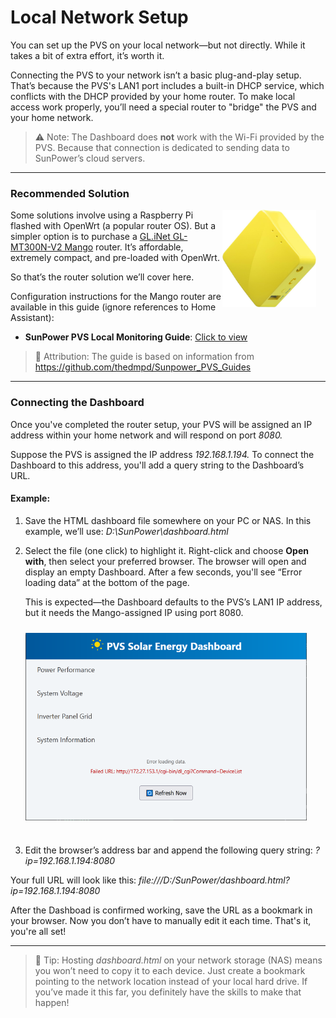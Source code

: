 # Local Network Setup

You can set up the PVS on your local network—but not directly. While it takes a bit of extra effort, it’s worth it.

Connecting the PVS to your network isn’t a basic plug-and-play setup. That’s because the PVS's LAN1 port includes a built-in DHCP service, which conflicts with the DHCP provided by your home router. To make local access work properly, you’ll need a special router to "bridge" the PVS and your home network.

> ⚠️ Note: The Dashboard does **not** work with the Wi-Fi provided by the PVS. Because that connection is dedicated to sending data to SunPower’s cloud servers.

---

### Recommended Solution

<img style="padding-right: 15px; padding-bottom: 5px;" align="right" src="../images/mango1.jpg" width="150">

Some solutions involve using a Raspberry Pi flashed with OpenWrt (a popular router OS). But a simpler option is to purchase a [GL.iNet GL-MT300N-V2 Mango](https://www.amazon.com/GL-iNET-GL-MT300N-V2-Repeater-300Mbps-Performance/dp/B073TSK26W) router. It’s affordable, extremely compact, and pre-loaded with OpenWrt.

So that’s the router solution we’ll cover here.

Configuration instructions for the Mango router are available in this guide (ignore references to Home Assistant):

- **SunPower PVS Local Monitoring Guide**: [Click to view](../resources/SunPower_PVS_Local_Monitoring.pdf)

> 📝 Attribution: The guide is based on information from https://github.com/thedmpd/Sunpower_PVS_Guides

---

### Connecting the Dashboard

Once you've completed the router setup, your PVS will be assigned an IP address within your home network and will respond on port *8080.*

Suppose the PVS is assigned the IP address *192.168.1.194.* To connect the Dashboard to this address, you'll add a query string to the Dashboard’s URL.

#### Example:

1. Save the HTML dashboard file somewhere on your PC or NAS. In this example, we’ll use:
   *D:\SunPower\dashboard.html*

2. Select the file (one click) to highlight it. Right-click and choose **Open with**, then select your preferred browser. The browser will open and display an empty Dashboard. After a few seconds, you'll see “Error loading data” at the bottom of the page.

   This is expected—the Dashboard defaults to the PVS’s LAN1 IP address, but it needs the Mango-assigned IP using port 8080.

   <img style="padding-right: 10px; padding-bottom: 25px; padding-top: 10px;" align="center" src="../images/dashboard_error1.png" width="450">

3. Edit the browser’s address bar and append the following query string:
   *?ip=192.168.1.194:8080*

Your full URL will look like this:
*file:///D:/SunPower/dashboard.html?ip=192.168.1.194:8080*


After the Dashboad is confirmed working, save the URL as a bookmark in your browser. Now you don’t have to manually edit it each time. That's it, you're all set!

---

> 📝 Tip: Hosting *dashboard.html* on your network storage (NAS) means you won’t need to copy it to each device. Just create a bookmark pointing to the network location instead of your local hard drive. If you’ve made it this far, you definitely have the skills to make that happen!